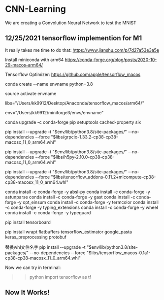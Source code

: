 # CNN-Learning

We are creating a Convolution Neural Network to test the MNIST


## 12/25/2021 tensorflow implemention for M1

It really takes me time to do that:  https://www.jianshu.com/p/7d27a53e3a5e

Install miniconda with arm64
https://conda-forge.org/blog/posts/2020-10-29-macos-arm64/

Tensorflow Optimizer:
https://github.com/apple/tensorflow_macos



conda create --name envname python=3.8

source activate envname

libs="/Users/kk9912/Desktop/Anaconda/tensorflow_macos/arm64/"


env="/Users/kk9912/miniforge3/envs/envname"


conda upgrade -c conda-forge pip setuptools cached-property six

pip install --upgrade -t "$env/lib/python3.8/site-packages/" --no-dependencies --force "$libs/grpcio-1.33.2-cp38-cp38-macosx_11_0_arm64.whl"

pip install --upgrade -t "$env/lib/python3.8/site-packages/" --no-dependencies --force "$libs/h5py-2.10.0-cp38-cp38-macosx_11_0_arm64.whl"

pip install --upgrade -t "$env/lib/python3.8/site-packages/" --no-dependencies --force "$libs/tensorflow_addons-0.11.2+mlcompute-cp38-cp38-macosx_11_0_arm64.whl"

conda install -c conda-forge -y absl-py
conda install -c conda-forge -y astunparse
conda install -c conda-forge -y gast
conda install -c conda-forge -y opt_einsum
conda install -c conda-forge -y termcolor
conda install -c conda-forge -y typing_extensions
conda install -c conda-forge -y wheel
conda install -c conda-forge -y typeguard

pip install tensorboard

pip install wrapt flatbuffers tensorflow_estimator google_pasta keras_preprocessing protobuf

替换whl文件名字
pip install --upgrade -t "$env/lib/python3.8/site-packages/" --no-dependencies --force "$libs/tensorflow_macos-0.1a1-cp38-cp38-macosx_11_0_arm64.whl"

Now we can try in terminal:
>>python
>>import tensorflow as tf

## Now It Works!

